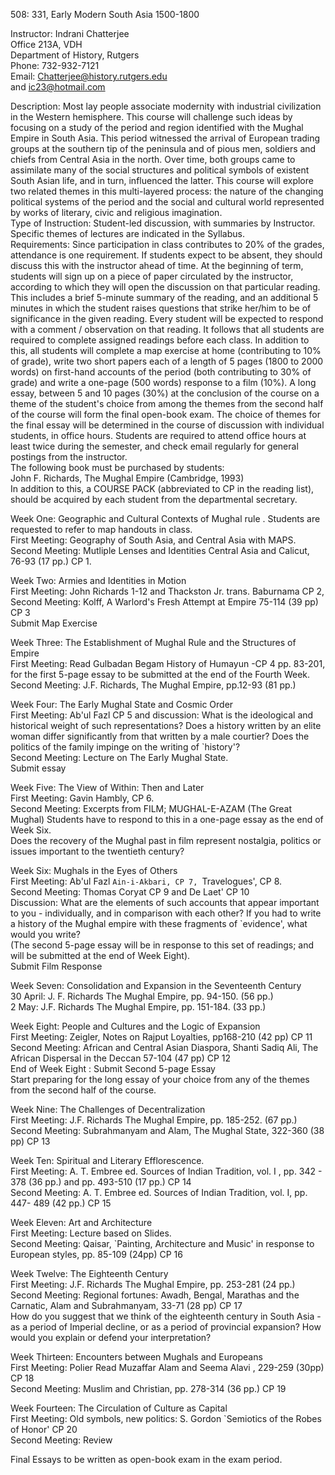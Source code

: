 508: 331, Early Modern South Asia 1500-1800

Instructor: Indrani Chatterjee  
Office 213A, VDH  
Department of History, Rutgers  
Phone: 732-932-7121  
Email: [Chatterjee@history.rutgers.edu](mailto:Chatterjee@history.rutgers.edu)  
and [ic23@hotmail.com](mailto:ic23@hotmail.com)

Description: Most lay people associate modernity with industrial civilization
in the Western hemisphere. This course will challenge such ideas by focusing
on a study of the period and region identified with the Mughal Empire in South
Asia. This period witnessed the arrival of European trading groups at the
southern tip of the peninsula and of pious men, soldiers and chiefs from
Central Asia in the north. Over time, both groups came to assimilate many of
the social structures and political symbols of existent South Asian life, and
in turn, influenced the latter. This course will explore two related themes in
this multi-layered process: the nature of the changing political systems of
the period and the social and cultural world represented by works of literary,
civic and religious imagination.  
Type of Instruction: Student-led discussion, with summaries by Instructor.
Specific themes of lectures are indicated in the Syllabus.  
Requirements: Since participation in class contributes to 20% of the grades,
attendance is one requirement. If students expect to be absent, they should
discuss this with the instructor ahead of time. At the beginning of term,
students will sign up on a piece of paper circulated by the instructor,
according to which they will open the discussion on that particular reading.
This includes a brief 5-minute summary of the reading, and an additional 5
minutes in which the student raises questions that strike her/him to be of
significance in the given reading. Every student will be expected to respond
with a comment / observation on that reading. It follows that all students are
required to complete assigned readings before each class. In addition to this,
all students will complete a map exercise at home (contributing to 10% of
grade), write two short papers each of a length of 5 pages (1800 to 2000
words) on first-hand accounts of the period (both contributing to 30% of
grade) and write a one-page (500 words) response to a film (10%). A long
essay, between 5 and 10 pages (30%) at the conclusion of the course on a theme
of the student's choice from among the themes from the second half of the
course will form the final open-book exam. The choice of themes for the final
essay will be determined in the course of discussion with individual students,
in office hours. Students are required to attend office hours at least twice
during the semester, and check email regularly for general postings from the
instructor.  
The following book must be purchased by students:  
John F. Richards, The Mughal Empire (Cambridge, 1993)  
In addition to this, a COURSE PACK (abbreviated to CP in the reading list),
should be acquired by each student from the departmental secretary.

Week One: Geographic and Cultural Contexts of Mughal rule . Students are
requested to refer to map handouts in class.  
First Meeting: Geography of South Asia, and Central Asia with MAPS.  
Second Meeting: Mutliple Lenses and Identities Central Asia and Calicut, 76-93
(17 pp.) CP 1.

Week Two: Armies and Identities in Motion  
First Meeting: John Richards 1-12 and Thackston Jr. trans. Baburnama CP 2,  
Second Meeting: Kolff, A Warlord's Fresh Attempt at Empire 75-114 (39 pp) CP 3  
Submit Map Exercise

Week Three: The Establishment of Mughal Rule and the Structures of Empire  
First Meeting: Read Gulbadan Begam History of Humayun -CP 4 pp. 83-201, for
the first 5-page essay to be submitted at the end of the Fourth Week.  
Second Meeting: J.F. Richards, The Mughal Empire, pp.12-93 (81 pp.)

Week Four: The Early Mughal State and Cosmic Order  
First Meeting: Ab'ul Fazl CP 5 and discussion: What is the ideological and
historical weight of such representations? Does a history written by an elite
woman differ significantly from that written by a male courtier? Does the
politics of the family impinge on the writing of `history'?  
Second Meeting: Lecture on The Early Mughal State.  
Submit essay

Week Five: The View of Within: Then and Later  
First Meeting: Gavin Hambly, CP 6.  
Second Meeting: Excerpts from FILM; MUGHAL-E-AZAM (The Great Mughal) Students
have to respond to this in a one-page essay as the end of Week Six.  
Does the recovery of the Mughal past in film represent nostalgia, politics or
issues important to the twentieth century?  
  
Week Six: Mughals in the Eyes of Others  
First Meeting: Ab'ul Fazl `Ain-i-Akbari, CP 7, `Travelogues', CP 8.  
Second Meeting: Thomas Coryat CP 9 and De Laet' CP 10  
Discussion: What are the elements of such accounts that appear important to
you - individually, and in comparison with each other? If you had to write a
history of the Mughal empire with these fragments of `evidence', what would
you write?  
(The second 5-page essay will be in response to this set of readings; and will
be submitted at the end of Week Eight).  
Submit Film Response

Week Seven: Consolidation and Expansion in the Seventeenth Century  
30 April: J. F. Richards The Mughal Empire, pp. 94-150. (56 pp.)  
2 May: J.F. Richards The Mughal Empire, pp. 151-184. (33 pp.)

Week Eight: People and Cultures and the Logic of Expansion  
First Meeting: Zeigler, Notes on Rajput Loyalties, pp168-210 (42 pp) CP 11  
Second Meeting: African and Central Asian Diaspora, Shanti Sadiq Ali, The
African Dispersal in the Deccan 57-104 (47 pp) CP 12  
End of Week Eight : Submit Second 5-page Essay  
Start preparing for the long essay of your choice from any of the themes from
the second half of the course.

Week Nine: The Challenges of Decentralization  
First Meeting: J.F. Richards The Mughal Empire, pp. 185-252. (67 pp.)  
Second Meeting: Subrahmanyam and Alam, The Mughal State, 322-360 (38 pp) CP 13

Week Ten: Spiritual and Literary Efflorescence.  
First Meeting: A. T. Embree ed. Sources of Indian Tradition, vol. I , pp. 342
\- 378 (36 pp.) and pp. 493-510 (17 pp.) CP 14  
Second Meeting: A. T. Embree ed. Sources of Indian Tradition, vol. I, pp. 447-
489 (42 pp.) CP 15

Week Eleven: Art and Architecture  
First Meeting: Lecture based on Slides.  
Second Meeting: Qaisar, `Painting, Architecture and Music' in response to
European styles, pp. 85-109 (24pp) CP 16

Week Twelve: The Eighteenth Century  
First Meeting: J.F. Richards The Mughal Empire, pp. 253-281 (24 pp.)  
Second Meeting: Regional fortunes: Awadh, Bengal, Marathas and the Carnatic,
Alam and Subrahmanyam, 33-71 (28 pp) CP 17  
How do you suggest that we think of the eighteenth century in South Asia - as
a period of Imperial decline, or as a period of provincial expansion? How
would you explain or defend your interpretation?

Week Thirteen: Encounters between Mughals and Europeans  
First Meeting: Polier Read Muzaffar Alam and Seema Alavi , 229-259 (30pp) CP
18  
Second Meeting: Muslim and Christian, pp. 278-314 (36 pp.) CP 19

Week Fourteen: The Circulation of Culture as Capital  
First Meeting: Old symbols, new politics: S. Gordon `Semiotics of the Robes of
Honor' CP 20  
Second Meeting: Review

Final Essays to be written as open-book exam in the exam period.

  

